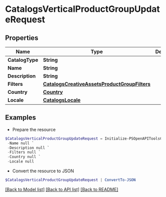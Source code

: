 # CatalogsVerticalProductGroupUpdateRequest
## Properties

Name | Type | Description | Notes
------------ | ------------- | ------------- | -------------
**CatalogType** | **String** |  | [optional] 
**Name** | **String** |  | [optional] 
**Description** | **String** |  | [optional] 
**Filters** | [**CatalogsCreativeAssetsProductGroupFilters**](CatalogsCreativeAssetsProductGroupFilters.md) |  | [optional] 
**Country** | [**Country**](Country.md) |  | [optional] 
**Locale** | [**CatalogsLocale**](CatalogsLocale.md) |  | [optional] 

## Examples

- Prepare the resource
```powershell
$CatalogsVerticalProductGroupUpdateRequest = Initialize-PSOpenAPIToolsCatalogsVerticalProductGroupUpdateRequest  -CatalogType null `
 -Name null `
 -Description null `
 -Filters null `
 -Country null `
 -Locale null
```

- Convert the resource to JSON
```powershell
$CatalogsVerticalProductGroupUpdateRequest | ConvertTo-JSON
```

[[Back to Model list]](../README.md#documentation-for-models) [[Back to API list]](../README.md#documentation-for-api-endpoints) [[Back to README]](../README.md)

